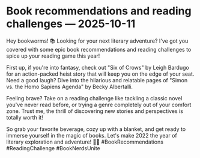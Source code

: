 # Book recommendations and reading challenges — 2025-10-11

Hey bookworms! 📚 Looking for your next literary adventure? I've got you covered with some epic book recommendations and reading challenges to spice up your reading game this year!

First up, if you're into fantasy, check out "Six of Crows" by Leigh Bardugo for an action-packed heist story that will keep you on the edge of your seat. Need a good laugh? Dive into the hilarious and relatable pages of "Simon vs. the Homo Sapiens Agenda" by Becky Albertalli.

Feeling brave? Take on a reading challenge like tackling a classic novel you've never read before, or trying a genre completely out of your comfort zone. Trust me, the thrill of discovering new stories and perspectives is totally worth it!

So grab your favorite beverage, cozy up with a blanket, and get ready to immerse yourself in the magic of books. Let's make 2022 the year of literary exploration and adventure! 📖✨ #BookRecommendations #ReadingChallenge #BookNerdsUnite